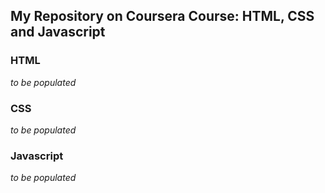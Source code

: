## My Repository on Coursera Course: HTML, CSS and Javascript

### HTML
*to be populated*

### CSS
*to be populated*

### Javascript
*to be populated*